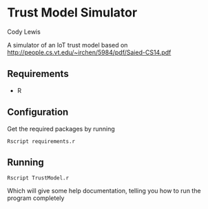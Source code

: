 # Trust Model Simulator
Cody Lewis

A simulator of an IoT trust model based on http://people.cs.vt.edu/~irchen/5984/pdf/Saied-CS14.pdf

## Requirements
  - R

## Configuration
Get the required packages by running
```
Rscript requirements.r
```

## Running
```
Rscript TrustModel.r
```
Which will give some help documentation, telling you how to run the program
completely
